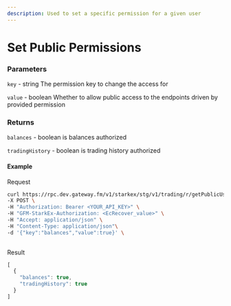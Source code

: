 ```yaml
---
description: Used to set a specific permission for a given user
---
```

# Set Public Permissions

### **Parameters**
`key` - string
The permission key to change the access for

`value` - boolean
Whether to allow public access to the endpoints driven by provided permission

### **Returns**
`balances` - boolean
is balances authorized

`tradingHistory` - boolean
is trading history authorized

#### **Example**

Request

```bash
curl https://rpc.dev.gateway.fm/v1/starkex/stg/v1/trading/r/getPublicUserPermissions \
-X POST \
-H "Authorization: Bearer <YOUR_API_KEY>" \
-H "GFM-StarkEx-Authorization: <EcRecover_value>" \
-H "Accept: application/json" \
-H "Content-Type: application/json"\
-d '{"key":"balances","value":true}' \
  
```


Result

```javascript
[
  {
    "balances": true,
    "tradingHistory": true
  }
]
```